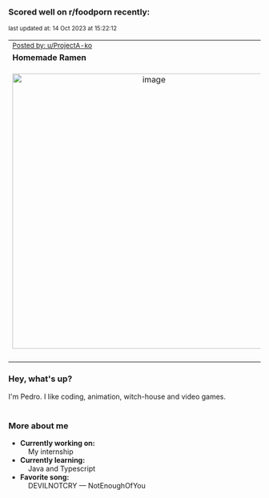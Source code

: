 ### Scored well on r/foodporn recently:

<p align="left"><sub>last updated at: 14 Oct 2023 at 15:22:12</sub></p>

|   |
| --- |
| <sub>[Posted by: u/ProjectA-ko][source]</sub> |
| **Homemade Ramen** | 
|<p align="center"> <img alt="image" src="https://i.redd.it/i66svvnjjktb1.jpg" width="550" /> </p>|
|   |

### Hey, what's up?

I'm Pedro. I like coding, animation, witch-house and video games.<br><br>

### More about me
- **Currently working on:**  
&nbsp;&nbsp;&nbsp;&nbsp;My internship
- **Currently learning:**  
&nbsp;&nbsp;&nbsp;&nbsp;Java and Typescript
- **Favorite song:**  
&nbsp;&nbsp;&nbsp;&nbsp;DEVILNOTCRY — NotEnoughOfYou<br><br>

  



  
  
  
[linkedin]: https://linkedin.com/in/pedro-h-r-gomes-8a487b14a/
[gmail]: mailto:pilique11@gmail.com
[source]: https://reddit.com/r/FoodPorn/comments/175d2kf/homemade_ramen/
[redditAPI]: https://www.reddit.com/dev/api/